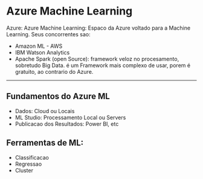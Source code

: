 # Azure Machine Learning

Azure: 
Azure Machine Learning: Espaco da Azure voltado para a Machine Learning. Seus concorrentes sao:
* Amazon ML - AWS
* IBM Watson Analytics
* Apache Spark (open Source): framework veloz no procesamento, sobretudo Big Data. é um Framework mais complexo de usar, porem é gratuito, ao contrario do Azure.

------

## Fundamentos do Azure ML
* Dados: Cloud ou Locais
* ML Studio: Processamento Local ou Servers
* Publicacao dos Resultados: Power BI, etc

## Ferramentas de ML:
* Classificacao
* Regressao 
* Cluster


